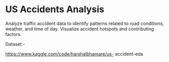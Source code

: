# US Accidents Analysis
Analyze traffic accident data to identify patterns related to road conditions, weather, and time of day. Visualize accident hotspots and contributing factors.

Dataset:-

https://www.kaggle.com/code/harshalbhamare/us- accident-eda
